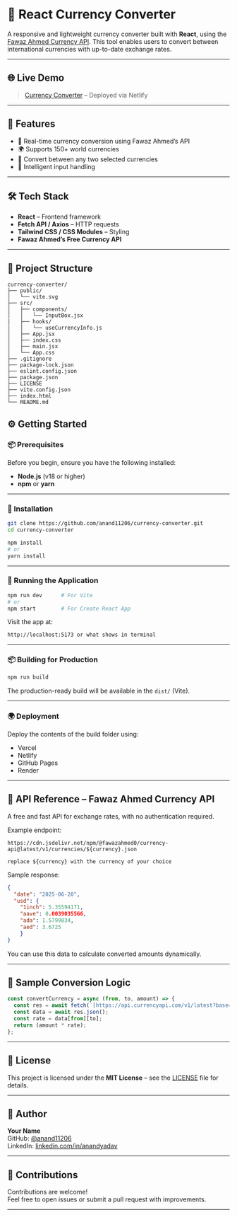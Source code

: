 # 💱 React Currency Converter

A responsive and lightweight currency converter built with **React**, using the [Fawaz Ahmed Currency API](https://github.com/fawazahmed0/exchange-api). This tool enables users to convert between international currencies with up-to-date exchange rates.

---

## 🌐 Live Demo

> [Currency Converter](https://convrt-currency.netlify.app/) – Deployed via Netlify

---

## 🧩 Features

- 🔁 Real-time currency conversion using Fawaz Ahmed’s API
- 🌍 Supports 150+ world currencies
- 🔢 Convert between any two selected currencies
- 🧠 Intelligent input handling

---

## 🛠 Tech Stack

- **React** – Frontend framework
- **Fetch API / Axios** – HTTP requests
- **Tailwind CSS / CSS Modules** – Styling
- **Fawaz Ahmed’s Free Currency API**

---

## 📂 Project Structure

```text
currency-converter/
├── public/
│   └── vite.svg
├── src/
│   ├── components/
│   │   └── InputBox.jsx
|   ├── hooks/
│   │   └── useCurrencyInfo.js
│   ├── App.jsx
│   ├── index.css
│   ├── main.jsx
│   └── App.css
├── .gitignore
├── package-lock.json
├── eslint.config.json
├── package.json
├── LICENSE
├── vite.config.json
├── index.html
└── README.md
```

## ⚙️ Getting Started

### 📦 Prerequisites

Before you begin, ensure you have the following installed:

- **Node.js** (v18 or higher)
- **npm** or **yarn**

---

### 🚀 Installation

<!-- code block starts -->
```bash
git clone https://github.com/anand11206/currency-converter.git
cd currency-converter

npm install
# or
yarn install
```
<!-- code block ends -->

---

### 🧪 Running the Application

<!-- code block starts -->
```bash
npm run dev      # For Vite
# or
npm start        # For Create React App
```
<!-- code block ends -->

Visit the app at:

<!-- code block starts -->
```text
http://localhost:5173 or what shows in terminal
```
<!-- code block ends -->

---

### 📦 Building for Production

<!-- code block starts -->
```bash
npm run build
```
<!-- code block ends -->

The production-ready build will be available in the `dist/` (Vite).

---

### 🌍 Deployment

Deploy the contents of the build folder using:

- Vercel
- Netlify
- GitHub Pages
- Render

---

## 🔗 API Reference – Fawaz Ahmed Currency API

A free and fast API for exchange rates, with no authentication required.

Example endpoint:

<!-- code block starts -->
```text
https://cdn.jsdelivr.net/npm/@fawazahmed0/currency-api@latest/v1/currencies/${currency}.json

replace ${currency} with the currency of your choice
```
<!-- code block ends -->

Sample response:

<!-- code block starts -->
```json
{
  "date": "2025-06-20",
  "usd": {
    "1inch": 5.35594171,
    "aave": 0.0039035566,
    "ada": 1.5799834,
    "aed": 3.6725
    }
}
```
<!-- code block ends -->

You can use this data to calculate converted amounts dynamically.

---

## 🧠 Sample Conversion Logic

<!-- code block starts -->
```js
const convertCurrency = async (from, to, amount) => {
  const res = await fetch(`[https://api.currencyapi.com/v1/latest?base=${from}](https://cdn.jsdelivr.net/npm/@fawazahmed0/currency-api@latest/v1/currencies/${from}.json)`);
  const data = await res.json();
  const rate = data[from][to];
  return (amount * rate);
};
```
<!-- code block ends -->

---

## 📄 License

This project is licensed under the **MIT License** – see the [LICENSE](./LICENSE) file for details.

---

## 👤 Author

**Your Name**  
GitHub: [@anand11206](https://github.com/anand11206)  
LinkedIn: [linkedin.com/in/anandyadav](https://www.linkedin.com/in/anand-yadav-506a5b354/)

---

## 🤝 Contributions

Contributions are welcome!  
Feel free to open issues or submit a pull request with improvements.

---
